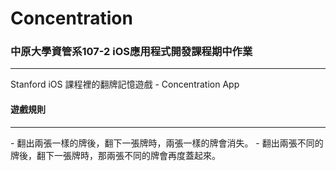 # Concentration

### 中原大學資管系107-2 iOS應用程式開發課程期中作業
<hr>
Stanford iOS 課程裡的翻牌記憶遊戲 - Concentration App

#### 遊戲規則
<hr>
- 翻出兩張一樣的牌後，翻下一張牌時，兩張一樣的牌會消失。
- 翻出兩張不同的牌後，翻下一張牌時，那兩張不同的牌會再度蓋起來。
